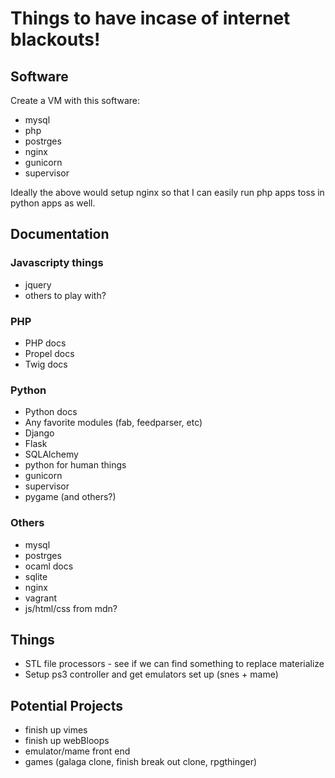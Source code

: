 # Things to have incase of internet blackouts!

## Software
Create a VM with this software:
* mysql
* php
* postrges
* nginx
* gunicorn
* supervisor

Ideally the above would setup nginx so that I can easily run php apps
toss in python apps as well.



## Documentation

### Javascripty things
* jquery
* others to play with?

### PHP
* PHP docs
* Propel docs
* Twig docs

### Python
* Python docs
* Any favorite modules (fab, feedparser, etc)
* Django
* Flask
* SQLAlchemy
* python for human things
* gunicorn
* supervisor
* pygame (and others?)

### Others
* mysql
* postrges
* ocaml docs
* sqlite
* nginx
* vagrant
* js/html/css from mdn?

## Things
* STL file processors - see if we can find something to replace
  materialize
* Setup ps3 controller and get emulators set up (snes + mame)

## Potential Projects
* finish up vimes
* finish up webBloops
* emulator/mame front end
* games (galaga clone, finish break out clone, rpgthinger) 
